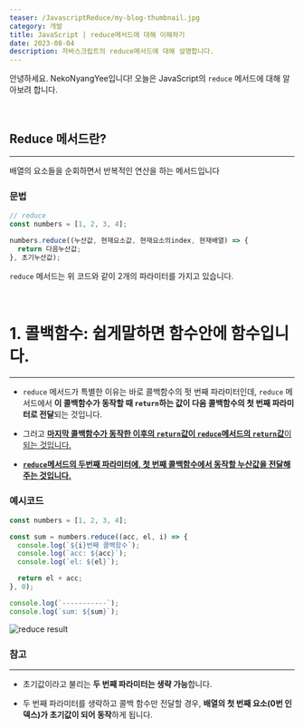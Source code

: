 ```yaml
---
teaser: /JavascriptReduce/my-blog-thumbnail.jpg
category: 개발
title: JavaScript | reduce메서드에 대해 이해하기
date: 2023-08-04
description: 자바스크립트의 reduce메서드에 대해 설명합니다.
---
```


안녕하세요. NekoNyangYee입니다! 오늘은 JavaScript의 `reduce` 메서드에 대해 알아보려 합니다.

<br />

## Reduce 메서드란?

---

배열의 요소들을 순회하면서 반복적인 연산을 하는 메서드입니다

### 문법

```javascript
// reduce
const numbers = [1, 2, 3, 4];

numbers.reduce((누산값, 현재요소값, 현재요소의index, 현재배열) => {
  return 다음누산값;
}, 초기누산값);
```

`reduce` 메서드는 위 코드와 같이 2개의 파라미터를 가지고 있습니다.

<br />

# 1. 콜백함수: 쉽게말하면 함수안에 함수입니다.

---

- `reduce` 메서드가 특별한 이유는 바로 콜백함수의 펏 번째 파라미터인데, `reduce` 메서드에서 **이 콜백함수가 동작할 때 `return`하는 값이 다음 콜백함수의 첫 번째 파라미터로 전달**되는 것입니다.

- 그러고 <u>**마지막 콜백함수가 동작한 이후의 `return`값이 `reduce`메서드의 `return`값**이 되는 것입니다.</u>

- <u>**`reduce`메서드의 두번째 파라미터에, 첫 번째 콜백함수에서 동작할 누산값을 전달해주는 것입니다.**</u>

### 예시코드

```javascript
const numbers = [1, 2, 3, 4];

const sum = numbers.reduce((acc, el, i) => {
  console.log(`${i}번째 콜백함수`);
  console.log(`acc: ${acc}`);
  console.log(`el: ${el}`);

  return el + acc;
}, 0);

console.log(`-----------`);
console.log(`sum: ${sum}`);
```

![reduce result](/JavascriptReduce/javascript-reduce-01.png)

### 참고

---

- 초기값이라고 불리는 **두 번째 파라미터는 생략 가능**합니다.

- 두 번째 파라미터를 생략하고 콜백 함수만 전달할 경우, **배열의 첫 번째 요소(0번 인덱스)가 초기값이 되어 동작**하게 됩니다.
